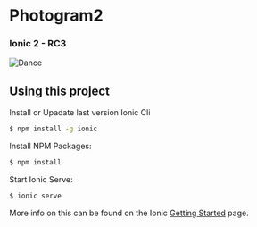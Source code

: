 # Photogram2
### Ionic 2 - RC3


![Dance](http://i.giphy.com/14cmFjYyvaIcko.gif)


## Using this project

Install or Upadate last version Ionic Cli

```bash
$ npm install -g ionic
```

Install NPM Packages:

```bash
$ npm install
```

Start Ionic Serve:

```bash
$ ionic serve
```



More info on this can be found on the Ionic [Getting Started](http://ionicframework.com/docs/v2/getting-started/) page.
